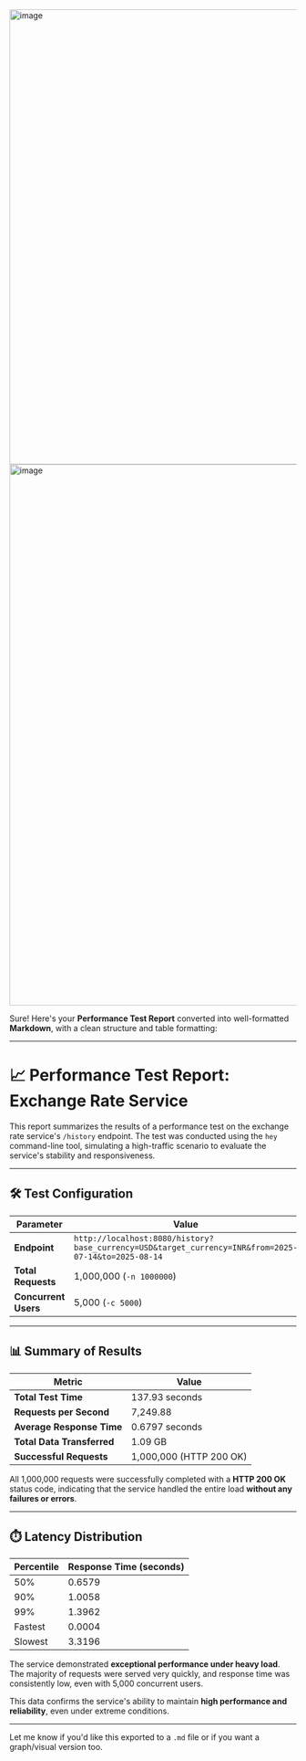 <img width="997" height="797" alt="image" src="https://github.com/user-attachments/assets/f3614c43-751d-4242-bccc-308986c0ffd5" />


<img width="1549" height="948" alt="image" src="https://github.com/user-attachments/assets/1719963c-e0a4-4838-b99c-6c964df926b4" />

Sure! Here's your **Performance Test Report** converted into well-formatted **Markdown**, with a clean structure and table formatting:

---

# 📈 Performance Test Report: Exchange Rate Service

This report summarizes the results of a performance test on the exchange rate service's `/history` endpoint. The test was conducted using the `hey` command-line tool, simulating a high-traffic scenario to evaluate the service's stability and responsiveness.

---

## 🛠️ Test Configuration

| Parameter            | Value                                                                                               |
| -------------------- | --------------------------------------------------------------------------------------------------- |
| **Endpoint**         | `http://localhost:8080/history?base_currency=USD&target_currency=INR&from=2025-07-14&to=2025-08-14` |
| **Total Requests**   | 1,000,000 (`-n 1000000`)                                                                            |
| **Concurrent Users** | 5,000 (`-c 5000`)                                                                                   |

---

## 📊 Summary of Results

| Metric                     | Value                   |
| -------------------------- | ----------------------- |
| **Total Test Time**        | 137.93 seconds          |
| **Requests per Second**    | 7,249.88                |
| **Average Response Time**  | 0.6797 seconds          |
| **Total Data Transferred** | 1.09 GB                 |
| **Successful Requests**    | 1,000,000 (HTTP 200 OK) |

All 1,000,000 requests were successfully completed with a **HTTP 200 OK** status code, indicating that the service handled the entire load **without any failures or errors**.

---

## ⏱️ Latency Distribution

| Percentile | Response Time (seconds) |
| ---------- | ----------------------- |
| 50%        | 0.6579                  |
| 90%        | 1.0058                  |
| 99%        | 1.3962                  |
| Fastest    | 0.0004                  |
| Slowest    | 3.3196                  |

The service demonstrated **exceptional performance under heavy load**. The majority of requests were served very quickly, and response time was consistently low, even with 5,000 concurrent users.

This data confirms the service's ability to maintain **high performance and reliability**, even under extreme conditions.

---

Let me know if you'd like this exported to a `.md` file or if you want a graph/visual version too.

